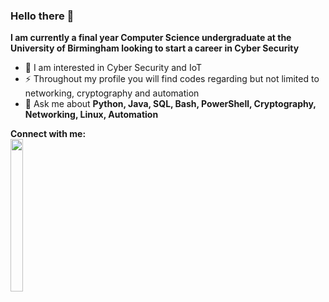 ### Hello there 👋

<b>I am currently a final year Computer Science undergraduate at the University of Birmingham looking to start a career in Cyber Security</b>
<br>
<ul>
  <li>🌱 I am interested in Cyber Security and IoT</li>
  <li>⚡ Throughout my profile you will find codes regarding but not limited to networking, cryptography and automation</li>
  <li>💬 Ask me about <b>Python, Java, SQL, Bash, PowerShell, Cryptography, Networking, Linux, Automation</b> </li>
</ul>

<b>Connect with me:</b>
<br>
<img src="https://content.linkedin.com/content/dam/me/business/en-us/amp/brand-site/v2/bg/LI-Bug.svg.original.svg" width="20%" height="25%"><a href="https://www.linkedin.com/in/efe-suner/"></a></img>

<!--
**efesuner12/efesuner12** is a ✨ _special_ ✨ repository because its `README.md` (this file) appears on your GitHub profile.

Here are some ideas to get you started:

- 🔭 I’m currently working on ...
- 🌱 I’m currently learning ...
- 👯 I’m looking to collaborate on ...
- 🤔 I’m looking for help with ...
- 💬 Ask me about ...
- 📫 How to reach me: ...
- 😄 Pronouns: ...
- ⚡ Fun fact: ...
-->
